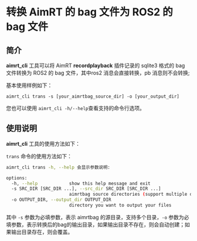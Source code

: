 # 转换 AimRT 的 bag 文件为 ROS2 的 bag 文件

## 简介

**aimrt_cli** 工具可以将 AimRT **recordplayback** 插件记录的 sqlite3 格式的 bag 文件转换为 ROS2 的 bag 文件，其中ros2 消息会直接转换，pb 消息则不会转换;


基本使用样例如下：
```
aimrt_cli trans -s [your_aimrtbag_source_dir] -o [your_output_dir]
```

您也可以使用 `aimrt_cli -h/--help`查看支持的命令行选项。


## 使用说明

**aimrt_cli** 工具的使用方法如下：

`trans` 命令的使用方法如下：

```bash
aimrt_cli trans -h, --help 会显示参数说明:

options:
  -h, --help            show this help message and exit
  -s SRC_DIR [SRC_DIR ...], --src_dir SRC_DIR [SRC_DIR ...]
                        aimrtbag source directories (support multiple directories)
  -o OUTPUT_DIR, --output_dir OUTPUT_DIR
                        directory you want to output your files
```

其中 `-s` 参数为必填参数，表示 aimrtbag 的源目录，支持多个目录，`-o` 参数为必填参数，表示转换后的bag的输出目录，如果输出目录不存在，则会自动创建；如果输出目录存在，则会覆盖。
